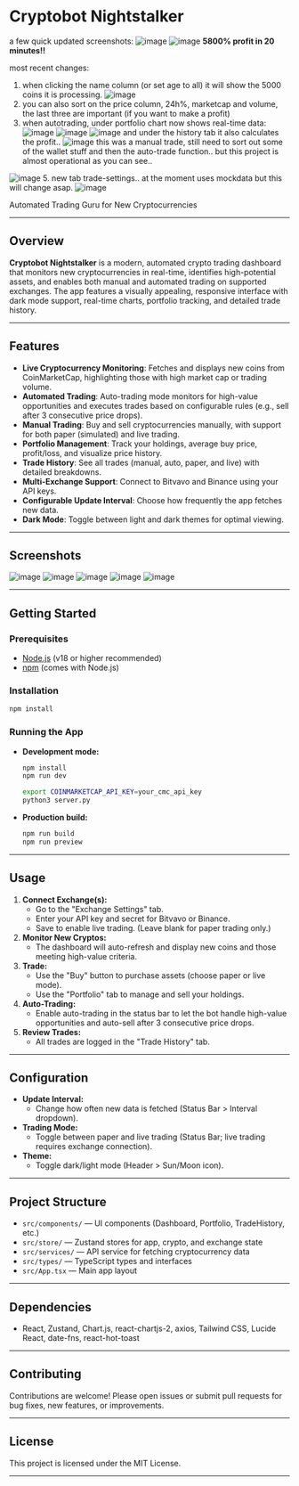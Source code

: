 # Cryptobot Nightstalker
a few quick updated screenshots:
![image](https://github.com/user-attachments/assets/0e135fd2-7a97-4326-a4ff-67c87d47d424)
![image](https://github.com/user-attachments/assets/bd3dacc9-d8d2-4c0c-a609-b869bbc0944a)
**5800% profit in 20 minutes!!**

most recent changes:
1. when clicking the name column (or set age to all) it will show the 5000 coins it is processing.
![image](https://github.com/user-attachments/assets/4e053d23-20d5-4b1e-842e-8a65394aeae0)
2. you can also sort on the price column, 24h%, marketcap and volume, the last three are important (if you want to make a profit)
3. when autotrading, under portfolio chart now shows real-time data:
![image](https://github.com/user-attachments/assets/73cb55da-bca9-4645-aeeb-7ca990e16f08)
![image](https://github.com/user-attachments/assets/8c40c971-67b9-457b-86cd-f98cc7711954)
![image](https://github.com/user-attachments/assets/fa683883-0153-4953-aa72-c57d8feef6e1)
and under the history tab it also calculates the profit.. 
![image](https://github.com/user-attachments/assets/96be94ab-141d-40a8-a2aa-31da9e2fefe8)
this was a manual trade, still  need to sort out some of the wallet stuff and then the auto-trade function.. but this project is almost operational as you can  see..

![image](https://github.com/user-attachments/assets/12514dc9-7288-4a13-8786-108c692c9d3a)
5. new tab trade-settings.. at the moment uses mockdata but this will change asap.
![image](https://github.com/user-attachments/assets/e1520980-a7f7-4280-9f8c-27c33bc8c639)

Automated Trading Guru for New Cryptocurrencies

---

## Overview

**Cryptobot Nightstalker** is a modern, automated crypto trading dashboard that monitors new cryptocurrencies in real-time, identifies high-potential assets, and enables both manual and automated trading on supported exchanges. The app features a visually appealing, responsive interface with dark mode support, real-time charts, portfolio tracking, and detailed trade history.

---

## Features

- **Live Cryptocurrency Monitoring**: Fetches and displays new coins from CoinMarketCap, highlighting those with high market cap or trading volume.
- **Automated Trading**: Auto-trading mode monitors for high-value opportunities and executes trades based on configurable rules (e.g., sell after 3 consecutive price drops).
- **Manual Trading**: Buy and sell cryptocurrencies manually, with support for both paper (simulated) and live trading.
- **Portfolio Management**: Track your holdings, average buy price, profit/loss, and visualize price history.
- **Trade History**: See all trades (manual, auto, paper, and live) with detailed breakdowns.
- **Multi-Exchange Support**: Connect to Bitvavo and Binance using your API keys.
- **Configurable Update Interval**: Choose how frequently the app fetches new data.
- **Dark Mode**: Toggle between light and dark themes for optimal viewing.

---

## Screenshots

![image](https://github.com/user-attachments/assets/6990950e-1d6d-4168-a2e2-a90cf88a1bfc)
![image](https://github.com/user-attachments/assets/78b84ca5-2223-424c-a018-54954bde9143)
![image](https://github.com/user-attachments/assets/29d3a5f2-e424-4a9b-873b-4268f30922f3)
![image](https://github.com/user-attachments/assets/1acf531d-5dda-4698-8ff9-455ca9b583ee)
![image](https://github.com/user-attachments/assets/4c06aaca-4014-4731-ac59-4d2e8635dbb1)

---

## Getting Started

### Prerequisites
- [Node.js](https://nodejs.org/) (v18 or higher recommended)
- [npm](https://www.npmjs.com/) (comes with Node.js)

### Installation
```bash
npm install
```

### Running the App
- **Development mode:**
  ```bash for terminal 1
  npm install
  npm run dev
  ```
  ```bash for terminal 2
  export COINMARKETCAP_API_KEY=your_cmc_api_key
  python3 server.py
  ```
- **Production build:**
  ```bash
  npm run build
  npm run preview
  ```

---

## Usage

1. **Connect Exchange(s):**
   - Go to the "Exchange Settings" tab.
   - Enter your API key and secret for Bitvavo or Binance.
   - Save to enable live trading. (Leave blank for paper trading only.)
2. **Monitor New Cryptos:**
   - The dashboard will auto-refresh and display new coins and those meeting high-value criteria.
3. **Trade:**
   - Use the "Buy" button to purchase assets (choose paper or live mode).
   - Use the "Portfolio" tab to manage and sell your holdings.
4. **Auto-Trading:**
   - Enable auto-trading in the status bar to let the bot handle high-value opportunities and auto-sell after 3 consecutive price drops.
5. **Review Trades:**
   - All trades are logged in the "Trade History" tab.

---

## Configuration

- **Update Interval:**
  - Change how often new data is fetched (Status Bar > Interval dropdown).
- **Trading Mode:**
  - Toggle between paper and live trading (Status Bar; live trading requires exchange connection).
- **Theme:**
  - Toggle dark/light mode (Header > Sun/Moon icon).

---

## Project Structure

- `src/components/` — UI components (Dashboard, Portfolio, TradeHistory, etc.)
- `src/store/` — Zustand stores for app, crypto, and exchange state
- `src/services/` — API service for fetching cryptocurrency data
- `src/types/` — TypeScript types and interfaces
- `src/App.tsx` — Main app layout

---

## Dependencies

- React, Zustand, Chart.js, react-chartjs-2, axios, Tailwind CSS, Lucide React, date-fns, react-hot-toast

---

## Contributing

Contributions are welcome! Please open issues or submit pull requests for bug fixes, new features, or improvements.

---

## License

This project is licensed under the MIT License.

---
